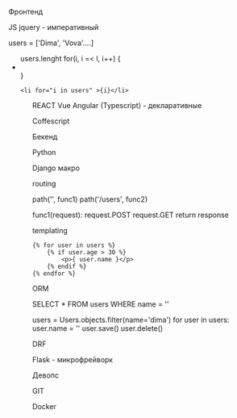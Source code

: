 Фронтенд

JS jquery - императивный

users = ['Dima', 'Vova'....]

<ul>
users.lenght
    for(i, i =< l, i++) {
        <li></li>
    }

    <li for="i in users" >{i}</li>
<ul>

REACT Vue Angular (Typescript) - декларативные

Coffescript



Бекенд

Python 

Django макро

routing 

path('', func1) 
path('/users', func2) 

func1(request):
    request.POST
    request.GET
    return response

templating

    {% for user in users %}
        {% if user.age > 30 %}
            <p>{ user.name }</p>
        {% endif %}
    {% endfor %}

ORM 

   SELECT * FROM users WHERE name = '' 

   users = Users.objects.filter(name='dima')
   for user in users:
       user.name = ''
       user.save()
       user.delete()

DRF 

Flask - микрофрейворк


Девопс

GIT 

Docker 














